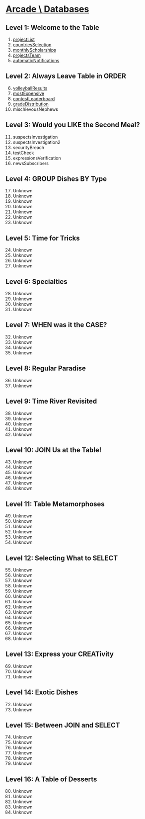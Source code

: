 # [Arcade \ Databases](https://app.codesignal.com/arcade/db/)

## Level 1: Welcome to the Table

1. [projectList](https://github.com/RevansChen/online-judge/tree/master/Codefights/arcade/db/level-1/1.projectList/)
2. [countriesSelection](https://github.com/RevansChen/online-judge/tree/master/Codefights/arcade/db/level-1/2.countriesSelection/)
3. [monthlyScholarships](https://github.com/RevansChen/online-judge/tree/master/Codefights/arcade/db/level-1/3.monthlyScholarships/)
4. [projectsTeam](https://github.com/RevansChen/online-judge/tree/master/Codefights/arcade/db/level-1/4.projectsTeam/)
5. [automaticNotifications](https://github.com/RevansChen/online-judge/tree/master/Codefights/arcade/db/level-1/5.automaticNotifications/)

## Level 2: Always Leave Table in ORDER

6. [volleyballResults](https://github.com/RevansChen/online-judge/tree/master/Codefights/arcade/db/level-2/6.volleyballResults/)
7. [mostExpensive](https://github.com/RevansChen/online-judge/tree/master/Codefights/arcade/db/level-2/7.mostExpensive/)
8. [contestLeaderboard](https://github.com/RevansChen/online-judge/tree/master/Codefights/arcade/db/level-2/8.contestLeaderboard/)
9. [gradeDistribution](https://github.com/RevansChen/online-judge/tree/master/Codefights/arcade/db/level-2/9.gradeDistribution/)
10. mischievousNephews

## Level 3: Would you LIKE the Second Meal?

11. suspectsInvestigation
12. suspectsInvestigation2
13. securityBreach
14. testCheck
15. expressionsVerification
16. newsSubscribers

## Level 4: GROUP Dishes BY Type

17. Unknown
18. Unknown
19. Unknown
20. Unknown
21. Unknown
22. Unknown
23. Unknown

## Level 5: Time for Tricks

24. Unknown
25. Unknown
26. Unknown
27. Unknown

## Level 6: Specialties

28. Unknown
29. Unknown
30. Unknown
31. Unknown

## Level 7: WHEN was it the CASE?

32. Unknown
33. Unknown
34. Unknown
35. Unknown

## Level 8: Regular Paradise

36. Unknown
37. Unknown

## Level 9: Time River Revisited

38. Unknown
39. Unknown
40. Unknown
41. Unknown
42. Unknown

## Level 10: JOIN Us at the Table!

43. Unknown
44. Unknown
45. Unknown
46. Unknown
47. Unknown
48. Unknown

## Level 11: Table Metamorphoses

49. Unknown
50. Unknown
51. Unknown
52. Unknown
53. Unknown
54. Unknown

## Level 12: Selecting What to SELECT

55. Unknown
56. Unknown
57. Unknown
58. Unknown
59. Unknown
60. Unknown
61. Unknown
62. Unknown
63. Unknown
64. Unknown
65. Unknown
66. Unknown
67. Unknown
68. Unknown

## Level 13: Express your CREATivity

69. Unknown
70. Unknown
71. Unknown

## Level 14: Exotic Dishes

72. Unknown
73. Unknown

## Level 15: Between JOIN and SELECT

74. Unknown
75. Unknown
76. Unknown
77. Unknown
78. Unknown
79. Unknown

## Level 16: A Table of Desserts

80. Unknown
81. Unknown
82. Unknown
83. Unknown
84. Unknown
